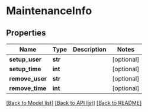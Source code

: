 # MaintenanceInfo

## Properties
Name | Type | Description | Notes
------------ | ------------- | ------------- | -------------
**setup_user** | **str** |  | [optional] 
**setup_time** | **int** |  | [optional] 
**remove_user** | **str** |  | [optional] 
**remove_time** | **int** |  | [optional] 

[[Back to Model list]](../README.md#documentation-for-models) [[Back to API list]](../README.md#documentation-for-api-endpoints) [[Back to README]](../README.md)



